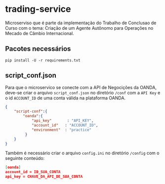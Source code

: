 # trading-service

Microserviso que é parte da implementação do Trabalho de Conclusao de Curso com o tema: Criação de um Agente Autônomo para Operações no Mecado de Câmbio Internacional.

## Pacotes necessários

```
pip install -U -r requirements.txt 
```

## script_conf.json

Para que o microservico se conecte com a API de Negocições da OANDA, deve-se criar o arquivo ```script_conf.json``` no diretório ```/conf``` com a ```API Key``` e o id ```ACCOUNT_ID``` de uma conta válida na plataforma OANDA.


```json
{
    "script-conf":{
        "oanda":{
            "api_key"       : "API_KEY", 
            "account_id"   : "ACCOUNT_ID",
            "environment"  : "practice"
         }
    }
}
```

Também é necessário criar o arquivo ```config.ini``` no diretório ```/config``` com o seguinte conteúdo: 


```json
[oanda]
account_id = ID_SUA_CONTA
api_key = CHAVE_DA_API_DE_SUA_CONTA
```
